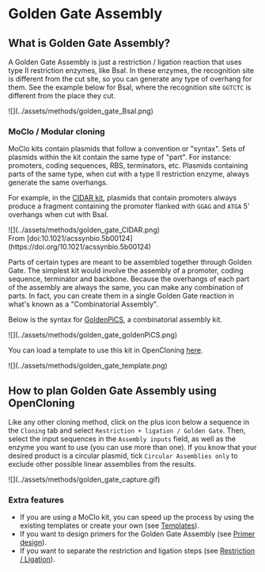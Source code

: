 # Golden Gate Assembly

## What is Golden Gate Assembly?

A Golden Gate Assembly is just a restriction / ligation reaction that uses type II restriction enzymes, like BsaI. In these enzymes, the recognition site is different from the cut site, so you can generate any type of overhang for them. See the example below for BsaI, where the recognition site `GGTCTC` is different from the place they cut.

<div markdown style="max-width: 400px" class="img-container">
![](../assets/methods/golden_gate_BsaI.png)
</div>

### MoClo / Modular cloning

MoClo kits contain plasmids that follow a convention or "syntax". Sets of plasmids within the kit contain the same type of "part". For instance: promoters, coding sequences, RBS, terminators, etc. Plasmids containing parts of the same type, when cut with a type II restriction enzyme, always generate the same overhangs.

For example, in the [CIDAR kit](https://doi.org/10.1021/acssynbio.5b00124), plasmids that contain promoters always produce a fragment containing the promoter flanked with `GGAG` and `ATGA` 5' overhangs when cut with BsaI.

<div markdown style="max-width: 400px" class="img-container">
![](../assets/methods/golden_gate_CIDAR.png)
<div markdown class="img-footer">
From [doi:10.1021/acssynbio.5b00124](https://doi.org/10.1021/acssynbio.5b00124)
</div>
</div>

Parts of certain types are meant to be assembled together through Golden Gate. The simplest kit would involve the assembly of a promoter, coding sequence, terminator and backbone. Because the overhangs of each part of the assembly are always the same, you can make any combination of parts. In fact, you can create them in a single Golden Gate reaction in what's known as a "Combinatorial Assembly".

Below is the syntax for [GoldenPiCS](https://doi.org/10.1186/s12918-017-0492-3), a combinatorial assembly kit.

<div markdown style="max-width: 800px" class="img-container">
![](../assets/methods/golden_gate_goldenPiCS.png)
</div>

You can load a template to use this kit in OpenCloning [here](https://app.opencloning.org/?source=template&key=kits-gasser-goldenpics&template=assembly_template_001.json).

<div markdown style="max-width: 800px" class="img-container">
![](../assets/methods/golden_gate_template.png)
</div>

## How to plan Golden Gate Assembly using OpenCloning

<!--description-start-->

Like any other cloning method, click on the plus icon below a sequence in the `Cloning` tab and select `Restriction + ligation / Golden Gate`. Then, select the input sequences in the `Assembly inputs` field, as well as the enzyme you want to use (you can use more than one). If you know that your desired product is a circular plasmid, tick `Circular Assemblies only` to exclude other possible linear assemblies from the results.

<div markdown class="img-container">
![](../assets/methods/golden_gate_capture.gif)
</div>

<!--description-end-->

### Extra features

* If you are using a MoClo kit, you can speed up the process by using the existing templates or create your own (see [Templates](../templates.md)).
* If you want to design primers for the Golden Gate Assembly (see [Primer design](../primer_design.md#primer-design-for-golden-gate-assembly)).
* If you want to separate the restriction and ligation steps (see [Restriction / Ligation](../methods/restriction_ligation.md#separate-restriction-and-ligation)).